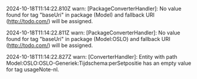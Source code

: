 2024-10-18T11:14:22.810Z warn: [PackageConverterHandler]: No value found for tag "baseUri" in package (Model) and fallback URI (http://todo.com/) will be assigned.

2024-10-18T11:14:22.811Z warn: [PackageConverterHandler]: No value found for tag "baseUri" in package (Model:OSLO) and fallback URI (http://todo.com/) will be assigned.

2024-10-18T11:14:22.827Z warn: [ConverterHandler]: Entity with path Model:OSLO:OSLO-Generiek:Tijdschema:perSetpositie has an empty value for tag usageNote-nl.

